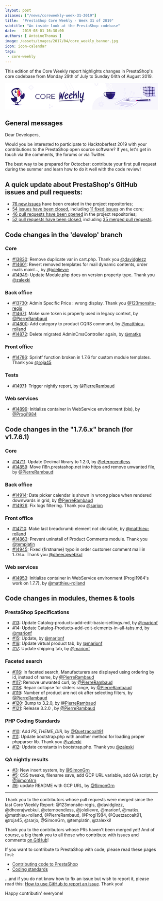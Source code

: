```yaml
---
layout: post
aliases: ["/news/coreweekly-week-31-2019"]
title:  "PrestaShop Core Weekly - Week 31 of 2019"
subtitle: "An inside look at the PrestaShop codebase"
date:   2019-08-01 16:30:00
authors: [ AntoineThomas ]
image: /assets/images/2017/04/core_weekly_banner.jpg
icon: icon-calendar
tags:
 - core-weekly
---
```


This edition of the Core Weekly report highlights changes in PrestaShop's core codebase from Monday 29th of July to Sunday 04th of August 2019.

![Core Weekly banner](/assets/images/2018/12/banner-core-weekly.jpg)


## General messages

Dear Developers,

Would you be interested to participate to Hacktoberfest 2019 with your contributions to the PrestaShop open source software? If yes, let's get in touch via the comments, the forums or via Twitter.

The best way to be prepared for Octocber: contribute your first pull request during the summer and learn how to do it well with the code review!


## A quick update about PrestaShop's GitHub issues and pull requests:

- [76 new issues](https://github.com/search?q=org%3APrestaShop+is%3Apublic++-repo%3Aprestashop%2Fprestashop.github.io++is%3Aissue+created%3A2019-07-29..2019-08-04) have been created in the project repositories;
- [54 issues have been closed](https://github.com/search?q=org%3APrestaShop+is%3Apublic++-repo%3Aprestashop%2Fprestashop.github.io++is%3Aissue+closed%3A2019-07-29..2019-08-04), including [11 fixed issues](https://github.com/search?q=org%3APrestaShop+is%3Apublic++-repo%3Aprestashop%2Fprestashop.github.io++is%3Aissue+label%3Afixed+closed%3A2019-07-29..2019-08-04) on the core;
- [46 pull requests have been opened](https://github.com/search?q=org%3APrestaShop+is%3Apublic++-repo%3Aprestashop%2Fprestashop.github.io++is%3Apr+created%3A2019-07-29..2019-08-04) in the project repositories;
- [52 pull requests have been closed](https://github.com/search?q=org%3APrestaShop+is%3Apublic++-repo%3Aprestashop%2Fprestashop.github.io++is%3Apr+closed%3A2019-07-29..2019-08-04), including [35 merged pull requests](https://github.com/search?q=org%3APrestaShop+is%3Apublic++-repo%3Aprestashop%2Fprestashop.github.io++is%3Apr+merged%3A2019-07-29..2019-08-04).


## Code changes in the 'develop' branch

### Core

* [#13830](https://github.com/PrestaShop/PrestaShop/pull/13830): Remove duplicate var in cart.php. Thank you [@davidglezz](https://github.com/davidglezz)
* [#14601](https://github.com/PrestaShop/PrestaShop/pull/14601): Revert removed templates for mail dynamic contents, order mails mainl…, by [@jolelievre](https://github.com/jolelievre)
* [#14949](https://github.com/PrestaShop/PrestaShop/pull/14949): Update Module.php docs on version property type. Thank you [@zalexki](https://github.com/zalexki)


### Back office

* [#13730](https://github.com/PrestaShop/PrestaShop/pull/13730): Admin Specific Price : wrong display. Thank you [@123monsite-regis](https://github.com/123monsite-regis)
* [#14671](https://github.com/PrestaShop/PrestaShop/pull/14671): Make sure token is properly used in legacy context, by [@PierreRambaud](https://github.com/PierreRambaud)
* [#14800](https://github.com/PrestaShop/PrestaShop/pull/14800): Add category to product CQRS command, by [@matthieu-rolland](https://github.com/matthieu-rolland)
* [#14872](https://github.com/PrestaShop/PrestaShop/pull/14872): Delete migrated AdminCmsController again, by [@matks](https://github.com/matks)


### Front office

* [#14786](https://github.com/PrestaShop/PrestaShop/pull/14786): Sprintf function broken in 1.7.6 for custom module templates. Thank you [@roja45](https://github.com/roja45)


### Tests

* [#14971](https://github.com/PrestaShop/PrestaShop/pull/14971): Trigger nightly report, by [@PierreRambaud](https://github.com/PierreRambaud)


### Web services

* [#14899](https://github.com/PrestaShop/PrestaShop/pull/14899): Initialize container in WebService environment (bis), by [@Progi1984](https://github.com/Progi1984)


## Code changes in the "1.7.6.x" branch (for v1.7.6.1)

### Core

* [#14711](https://github.com/PrestaShop/PrestaShop/pull/14711): Update Decimal library to 1.2.0, by [@eternoendless](https://github.com/eternoendless)
* [#14859](https://github.com/PrestaShop/PrestaShop/pull/14859): Move i18n.prestashop.net into https and remove unwanted file, by [@PierreRambaud](https://github.com/PierreRambaud)


### Back office

* [#14914](https://github.com/PrestaShop/PrestaShop/pull/14914): Date picker calendar is shown in wrong place when rendered downwards in grid, by [@PierreRambaud](https://github.com/PierreRambaud)
* [#14926](https://github.com/PrestaShop/PrestaShop/pull/14926): Fix logs filtering. Thank you [@sarjon](https://github.com/sarjon)


### Front office

* [#14710](https://github.com/PrestaShop/PrestaShop/pull/14710): Make last breadcrumb element not clickable, by [@matthieu-rolland](https://github.com/matthieu-rolland)
* [#14863](https://github.com/PrestaShop/PrestaShop/pull/14863): Prevent uninstall of Product Comments module. Thank you [@templatin](https://github.com/templatin)
* [#14945](https://github.com/PrestaShop/PrestaShop/pull/14945): Fixed {firstname} typo in order customer comment mail in 1.7.6.x. Thank you [@dheerajwebkul](https://github.com/dheerajwebkul)


### Web services

* [#14953](https://github.com/PrestaShop/PrestaShop/pull/14953): Initialize container in WebService environment (Progi1984's work on 1.7.7), by [@matthieu-rolland](https://github.com/matthieu-rolland)


## Code changes in modules, themes & tools

### PrestaShop Specifications

* [#13](https://github.com/PrestaShop/prestashop-specs/pull/13): Update Catalog-products-add-edit-basic-settings.md, by [@marionf](https://github.com/marionf)
* [#14](https://github.com/PrestaShop/prestashop-specs/pull/14): Update Catalog-Products-add-edit-elements-in-all-tabs.md, by [@marionf](https://github.com/marionf)
* [#15](https://github.com/PrestaShop/prestashop-specs/pull/15): Update, by [@marionf](https://github.com/marionf)
* [#16](https://github.com/PrestaShop/prestashop-specs/pull/16): Update virtual product tab, by [@marionf](https://github.com/marionf)
* [#17](https://github.com/PrestaShop/prestashop-specs/pull/17): Update shipping tab, by [@marionf](https://github.com/marionf)


### Faceted search

* [#116](https://github.com/PrestaShop/ps_facetedsearch/pull/116): In faceted search, Manufacturers are displayed using ordering by id, instead of name, by [@PierreRambaud](https://github.com/PierreRambaud)
* [#117](https://github.com/PrestaShop/ps_facetedsearch/pull/117): Remove unwanted curl, by [@PierreRambaud](https://github.com/PierreRambaud)
* [#118](https://github.com/PrestaShop/ps_facetedsearch/pull/118): Repair collapse for sliders range, by [@PierreRambaud](https://github.com/PierreRambaud)
* [#119](https://github.com/PrestaShop/ps_facetedsearch/pull/119): Number of product are not ok after selecting filters, by [@PierreRambaud](https://github.com/PierreRambaud)
* [#120](https://github.com/PrestaShop/ps_facetedsearch/pull/120): Bump to 3.2.0, by [@PierreRambaud](https://github.com/PierreRambaud)
* [#121](https://github.com/PrestaShop/ps_facetedsearch/pull/121): Release 3.2.0 , by [@PierreRambaud](https://github.com/PierreRambaud)


### PHP Coding Standards

* [#10](https://github.com/PrestaShop/php-coding-standards/pull/10): Add _PS_THEME_DIR_, by [@Quetzacoalt91](https://github.com/Quetzacoalt91)
* [#11](https://github.com/PrestaShop/php-coding-standards/pull/11): Update bootstrap.php with another method for loading proper phpparser lib. Thank you [@zalexki](https://github.com/zalexki)
* [#12](https://github.com/PrestaShop/php-coding-standards/pull/12): Update constants in bootstrap.php. Thank you [@zalexki](https://github.com/zalexki)


### QA nightly results

* [#3](https://github.com/PrestaShop/QANightlyResults/pull/3): New insert system, by [@SimonGrn](https://github.com/SimonGrn)
* [#5](https://github.com/PrestaShop/QANightlyResults/pull/5): CSS tweaks, filename save, add GCP URL variable, add GA script, by [@SimonGrn](https://github.com/SimonGrn)
* [#6](https://github.com/PrestaShop/QANightlyResults/pull/6): update README with GCP URL, by [@SimonGrn](https://github.com/SimonGrn)


<hr />

Thank you to the contributors whose pull requests were merged since the last Core Weekly Report: @123monsite-regis, @davidglezz, @dheerajwebkul, @eternoendless, @jolelievre, @marionf, @matks, @matthieu-rolland, @PierreRambaud, @Progi1984, @Quetzacoalt91, @roja45, @sarjo, @SimonGrn, @templatin, @zalexki!

Thank you to the contributors whose PRs haven't been merged yet! And of course, a big thank you to all those who contribute with issues and comments [on GitHub](https://github.com/PrestaShop/PrestaShop)!

If you want to contribute to PrestaShop with code, please read these pages first:

 * [Contributing code to PrestaShop](https://devdocs.prestashop.com/1.7/contribute/contribution-guidelines/)
 * [Coding standards](https://devdocs.prestashop.com/1.7/development/coding-standards/)

...and if you do not know how to fix an issue but wish to report it, please read this: [How to use GitHub to report an issue](https://devdocs.prestashop.com/1.7/contribute/contribute-reporting-issues/). Thank you!

Happy contributin' everyone!
